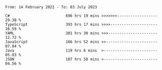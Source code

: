 <!-- [![Top Langs](https://github-readme-stats.vercel.app/api/top-langs/?username=thititongumpun&layout=compact&langs_count=7&theme=prussian)](https://github.com/thititongumpun)
[![Anurag's GitHub stats](https://github-readme-stats.vercel.app/api?username=thititongumpun&hide=stars&show_icons=true&theme=prussian)](https://github.com/thititongumpun) -->

<!--START_SECTION:waka-->

```text
From: 14 February 2021 - To: 03 July 2023

C#                         696 hrs 19 mins >>>>>>>------------------   29.38 %
TypeScript                 393 hrs 17 mins >>>>---------------------   16.59 %
YAML                       301 hrs 30 mins >>>----------------------   12.72 %
JavaScript                 166 hrs 52 mins >>-----------------------   07.04 %
Java                       119 hrs 6 mins  >------------------------   05.03 %
JSON                       107 hrs 58 mins >------------------------   04.56 %
```

<!--END_SECTION:waka-->
